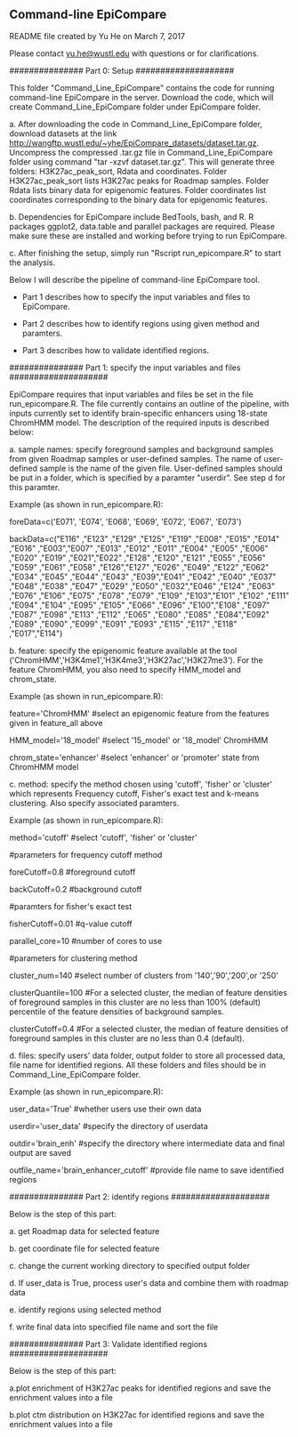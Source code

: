 ## Command-line EpiCompare

README file created by Yu He on March 7, 2017

Please contact yu.he@wustl.edu with questions or for clarifications.

###############  Part 0: Setup ####################

This folder "Command_Line_EpiCompare" contains the code for running command-line EpiCompare in the server. Download the code, which will create Command_Line_EpiCompare folder under EpiCompare folder.


a. After downloading the code in Command_Line_EpiCompare folder, download datasets at the link http://wangftp.wustl.edu/~yhe/EpiCompare_datasets/dataset.tar.gz. Uncompress the compressed .tar.gz file in Command_Line_EpiCompare folder using command "tar -xzvf dataset.tar.gz". This will generate three folders: H3K27ac_peak_sort, Rdata and coordinates. Folder H3K27ac_peak_sort lists H3K27ac peaks for Roadmap samples. Folder Rdata lists binary data for epigenomic features. Folder coordinates list coordinates corresponding to the binary data for epigenomic features.


b. Dependencies for EpiCompare include BedTools, bash, and R. R packages ggplot2, data.table and parallel packages are required. Please make sure these are installed and working before trying to run EpiCompare.


c. After finishing the setup, simply run "Rscript  run_epicompare.R" to start the analysis. 


Below I will describe the pipeline of command-line EpiCompare tool.

- Part 1 describes how to specify the input variables and files to EpiCompare.

- Part 2 describes how to identify regions using given method and paramters.

- Part 3 describes how to validate identified regions.



###############  Part 1: specify the input variables and files ####################

EpiCompare requires that input variables and files be set in the file run_epicompare.R. The file currently contains an outline of the pipeline, with inputs currently set to identify brain-specific enhancers using 18-state ChromHMM model. The description of the required inputs is described below: 


a. sample names: specify foreground samples and background samples from given Roadmap samples or user-defined samples. The name of user-defined sample is the name of the given file. User-defined samples should be put in a folder, which is specified by a paramter "userdir". See step d for this paramter.


Example (as shown in run_epicompare.R): 

foreData=c('E071', 'E074', 'E068', 'E069', 'E072', 'E067', 'E073') 

backData=c("E116" ,"E123" ,"E129" ,"E125" ,"E119" ,"E008" ,"E015" ,"E014" ,"E016" ,"E003","E007" ,"E013" ,"E012" ,"E011" ,"E004" ,"E005" ,"E006" ,"E020" ,"E019" ,"E021","E022" ,"E128" ,"E120" ,"E121" ,"E055" ,"E056" ,"E059" ,"E061" ,"E058" ,"E126","E127" ,"E026" ,"E049" ,"E122" ,"E062" ,"E034" ,"E045" ,"E044" ,"E043" ,"E039","E041" ,"E042" ,"E040" ,"E037" ,"E048" ,"E038" ,"E047" ,"E029" ,"E050" ,"E032","E046" ,"E124" ,"E063" ,"E076" ,"E106" ,"E075" ,"E078" ,"E079" ,"E109" ,"E103","E101" ,"E102" ,"E111" ,"E094" ,"E104" ,"E095" ,"E105" ,"E066" ,"E096" ,"E100","E108" ,"E097" ,"E087" ,"E098" ,"E113" ,"E112" ,"E065" ,"E080" ,"E085" ,"E084","E092" ,"E089" ,"E090" ,"E099" ,"E091" ,"E093" ,"E115" ,"E117" ,"E118" ,"E017","E114")	


b. feature: specify the epigenomic feature available at the tool ('ChromHMM','H3K4me1','H3K4me3','H3K27ac','H3K27me3'). For the feature ChromHMM, you also need to specify HMM_model and chrom_state.


Example (as shown in run_epicompare.R):

feature='ChromHMM' #select an epigenomic feature from the features given in feature_all above

HMM_model='18_model' #select '15_model' or '18_model' ChromHMM

chrom_state='enhancer' #select 'enhancer' or 'promoter' state from ChromHMM model


c. method: specify the method chosen using 'cutoff', 'fisher' or 'cluster' which represents Frequency cutoff, Fisher's exact test and k-means clustering. Also specify associated paramters.


Example (as shown in run_epicompare.R):

method='cutoff' #select 'cutoff', 'fisher' or 'cluster'

#parameters for frequency cutoff method

foreCutoff=0.8 #foreground cutoff

backCutoff=0.2 #background cutoff

#paramters for fisher's exact test

fisherCutoff=0.01 #q-value cutoff

parallel_core=10 #number of cores to use

#parameters for clustering method

cluster_num=140 #select number of clusters from '140','90','200',or '250'

clusterQuantile=100 #For a selected cluster, the median of feature densities of foreground samples in this cluster are no less than 100% (default) percentile of the feature densities of background samples.

clusterCutoff=0.4 #For a selected cluster, the median of feature densities of foreground samples in this cluster are no less than 0.4 (default).


d. files: specify users' data folder, output folder to store all processed data, file name for identified regions. All these folders and files should be in Command_Line_EpiCompare folder.


Example (as shown in run_epicompare.R):  

user_data='True' #whether users use their own data

userdir='user_data' #specify the directory of userdata

outdir='brain_enh'  #specify the directory where intermediate data and final output are saved 

outfile_name='brain_enhancer_cutoff' #provide file name to save identified regions



###############  Part 2: identify regions ####################

Below is the step of this part:

a. get Roadmap data for selected feature

b. get coordinate file for selected feature

c. change the current working directory to specified output folder

d. If user_data is True, process user's data and combine them with roadmap data

e. identify regions using selected method

f. write final data into specified file name and sort the file



###############  Part 3: Validate identified regions ####################

Below is the step of this part:

a.plot enrichment of H3K27ac peaks for identified regions and save the enrichment values into a file

b.plot ctm distribution on H3K27ac for identified regions and save the enrichment values into a file

